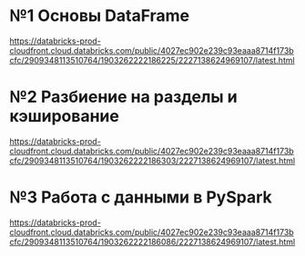 # №1 Основы DataFrame 

https://databricks-prod-cloudfront.cloud.databricks.com/public/4027ec902e239c93eaaa8714f173bcfc/2909348113510764/1903262222186225/2227138624969107/latest.html

# №2 Разбиение на разделы и кэширование

https://databricks-prod-cloudfront.cloud.databricks.com/public/4027ec902e239c93eaaa8714f173bcfc/2909348113510764/1903262222186303/2227138624969107/latest.html

# №3 Работа с данными в PySpark

https://databricks-prod-cloudfront.cloud.databricks.com/public/4027ec902e239c93eaaa8714f173bcfc/2909348113510764/1903262222186086/2227138624969107/latest.html
